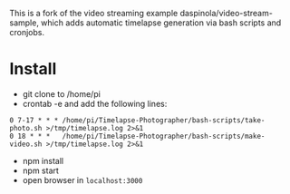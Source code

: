 This is a fork of the video streaming example daspinola/video-stream-sample, which adds automatic timelapse generation via bash scripts and cronjobs.

# Install


- git clone to /home/pi
- crontab -e and add the following lines:
```
0 7-17 * * * /home/pi/Timelapse-Photographer/bash-scripts/take-photo.sh >/tmp/timelapse.log 2>&1
0 18 * * *   /home/pi/Timelapse-Photographer/bash-scripts/make-video.sh >/tmp/timelapse.log 2>&1
```
- npm install
- npm start
- open browser in `localhost:3000`

